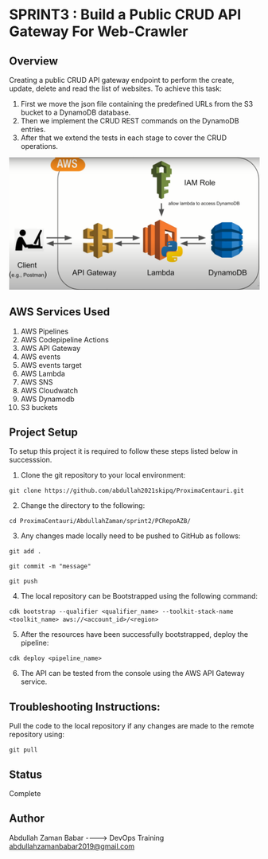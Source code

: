 # SPRINT3 : Build a Public CRUD API Gateway For Web-Crawler
## Overview
Creating a public CRUD API gateway endpoint to perform the create, update, delete and read the list of websites. To achieve this task: 
1. First we move the json file containing the predefined URLs from the S3 bucket to a DynamoDB database. 
2. Then we implement the CRUD REST commands on the DynamoDB entries.
3. After that we extend the tests in each stage to cover the CRUD operations.
<p align="center">
  <img src="https://github.com/abdullah2021skipq/ProximaCentauri/blob/main/AbdullahZaman/image.png" />
</p>

## AWS Services Used
1. AWS Pipelines
2. AWS Codepipeline Actions
3. AWS API Gateway
4. AWS events
5. AWS events target
6. AWS Lambda
7. AWS SNS
8. AWS Cloudwatch
9. AWS Dynamodb
10. S3 buckets

## Project Setup
To setup this project it is required to follow these steps listed below in successsion.
1. Clone the git repository to your local environment:
```
git clone https://github.com/abdullah2021skipq/ProximaCentauri.git
```
2. Change the directory to the following:
```
cd ProximaCentauri/AbdullahZaman/sprint2/PCRepoAZB/
```
3. Any changes made locally need to be pushed to GitHub as follows:
```
git add .
```
```
git commit -m "message"
```
```
git push
```
4. The local repository can be Bootstrapped using the following command:
```
cdk bootstrap --qualifier <qualifier_name> --toolkit-stack-name <toolkit_name> aws://<account_id>/<region>
```
5. After the resources have been successfully bootstrapped, deploy the pipeline:
```
cdk deploy <pipeline_name>
```
6. The API can be tested from the console using the AWS API Gateway service.
## Troubleshooting Instructions:
Pull the code to the local repository if any changes are made to the remote repository using:
```
git pull
```

## Status
Complete

## Author
Abdullah Zaman Babar  ----> DevOps Training     <abdullahzamanbabar2019@gmail.com>

